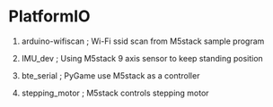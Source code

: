 # PlatformIO

1. arduino-wifiscan ; Wi-Fi ssid scan from M5stack sample program

2. IMU_dev ; Using M5stack 9 axis sensor to keep standing position

3. bte_serial ; PyGame use M5stack as a controller

4. stepping_motor ; M5stack controls stepping motor

